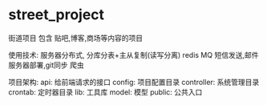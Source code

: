 ﻿# street_project
街道项目
包含 贴吧,博客,商场等内容的项目

使用技术: 
	服务器分布式,
	分库分表+主从复制(读写分离)
   	redis
	MQ
	短信发送,邮件
	服务器部署,git同步
	爬虫

项目架构:
api:	给前端请求的接口
config:	项目配置目录
controller:	系统管理目录
crontab:	定时器目录
lib:	工具库
model:	模型
public: 	公共入口